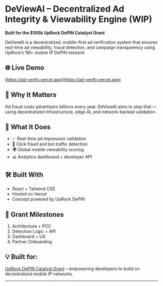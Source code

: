 # DeViewAI – Decentralized Ad Integrity & Viewability Engine (WIP)

**Built for the $100k UpRock DePIN Catalyst Grant**

DeViewAI is a decentralized, mobile-first ad verification system that ensures real-time ad viewability, fraud detection, and campaign transparency using UpRock’s 1M+ mobile IP DePIN network.

## 🌐 Live Demo
[https://ad-verify.vercel.app](https://ad-verify.vercel.app)

## 🚀 Why It Matters
Ad fraud costs advertisers billions every year. DeViewAI aims to stop that — using decentralized infrastructure, edge AI, and network-backed validation.

## 🔧 What It Does
- ✅ Real-time ad impression validation  
- 🚫 Click fraud and bot traffic detection  
- 🌍 Global mobile viewability scoring  
- 📊 Analytics dashboard + developer API

## 🛠️ Built With
- React + Tailwind CSS  
- Hosted on Vercel  
- Concept powered by UpRock DePIN

## 📅 Grant Milestones
1. Architecture + POC  
2. Detection Logic + API  
3. Dashboard + UX  
4. Partner Onboarding

## 💡 Built for:
[UpRock DePIN Catalyst Grant](https://uprock.com/grants) – empowering developers to build on decentralized mobile IP networks.

---
